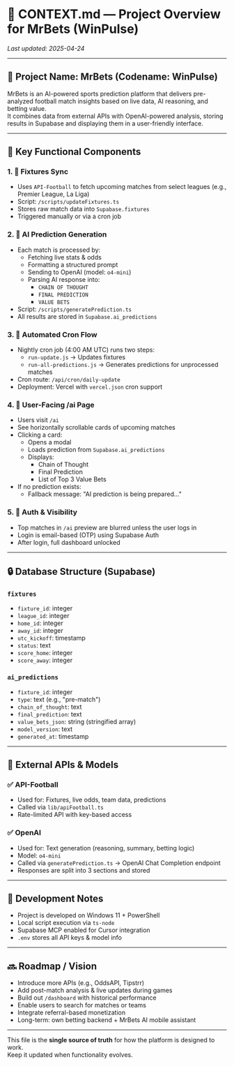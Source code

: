 # 📘 CONTEXT.md — Project Overview for MrBets (WinPulse)
_Last updated: 2025-04-24_

---

## 🎯 Project Name: MrBets (Codename: WinPulse)

MrBets is an AI-powered sports prediction platform that delivers pre-analyzed football match insights based on live data, AI reasoning, and betting value.  
It combines data from external APIs with OpenAI-powered analysis, storing results in Supabase and displaying them in a user-friendly interface.

---

## 🧩 Key Functional Components

### 1. 🔄 **Fixtures Sync**
- Uses `API-Football` to fetch upcoming matches from select leagues (e.g., Premier League, La Liga)
- Script: `/scripts/updateFixtures.ts`
- Stores raw match data into `Supabase.fixtures`
- Triggered manually or via a cron job

### 2. 🧠 **AI Prediction Generation**
- Each match is processed by:
  - Fetching live stats & odds
  - Formatting a structured prompt
  - Sending to OpenAI (model: `o4-mini`)
  - Parsing AI response into:
    - `CHAIN OF THOUGHT`
    - `FINAL PREDICTION`
    - `VALUE BETS`
- Script: `/scripts/generatePrediction.ts`
- All results are stored in `Supabase.ai_predictions`

### 3. 📅 **Automated Cron Flow**
- Nightly cron job (4:00 AM UTC) runs two steps:
  - `run-update.js` → Updates fixtures
  - `run-all-predictions.js` → Generates predictions for unprocessed matches
- Cron route: `/api/cron/daily-update`
- Deployment: Vercel with `vercel.json` cron support

### 4. 💬 **User-Facing /ai Page**
- Users visit `/ai`
- See horizontally scrollable cards of upcoming matches
- Clicking a card:
  - Opens a modal
  - Loads prediction from `Supabase.ai_predictions`
  - Displays:
    - Chain of Thought
    - Final Prediction
    - List of Top 3 Value Bets
- If no prediction exists:
  - Fallback message: "AI prediction is being prepared..."

### 5. 🔐 **Auth & Visibility**
- Top matches in `/ai` preview are blurred unless the user logs in
- Login is email-based (OTP) using Supabase Auth
- After login, full dashboard unlocked

---

## 🔒 Database Structure (Supabase)

### `fixtures`
- `fixture_id`: integer
- `league_id`: integer
- `home_id`: integer
- `away_id`: integer
- `utc_kickoff`: timestamp
- `status`: text
- `score_home`: integer
- `score_away`: integer

### `ai_predictions`
- `fixture_id`: integer
- `type`: text (e.g., "pre-match")
- `chain_of_thought`: text
- `final_prediction`: text
- `value_bets_json`: string (stringified array)
- `model_version`: text
- `generated_at`: timestamp

---

## 📡 External APIs & Models

### ✅ API-Football
- Used for: Fixtures, live odds, team data, predictions
- Called via `lib/apiFootball.ts`
- Rate-limited API with key-based access

### ✅ OpenAI
- Used for: Text generation (reasoning, summary, betting logic)
- Model: `o4-mini`
- Called via `generatePrediction.ts` → OpenAI Chat Completion endpoint
- Responses are split into 3 sections and stored

---

## 🧪 Development Notes

- Project is developed on Windows 11 + PowerShell
- Local script execution via `ts-node`
- Supabase MCP enabled for Cursor integration
- `.env` stores all API keys & model info

---

## 🔜 Roadmap / Vision

- Introduce more APIs (e.g., OddsAPI, Tipstrr)
- Add post-match analysis & live updates during games
- Build out `/dashboard` with historical performance
- Enable users to search for matches or teams
- Integrate referral-based monetization
- Long-term: own betting backend + MrBets AI mobile assistant

---

This file is the **single source of truth** for how the platform is designed to work.  
Keep it updated when functionality evolves.
